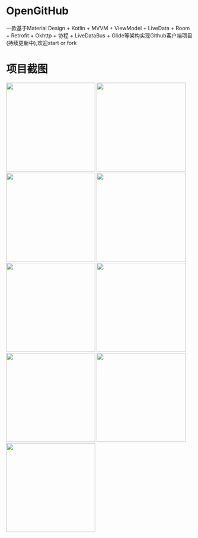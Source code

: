 # OpenGitHub
一款基于Material Design + Kotlin + MVVM + ViewModel + LiveData  + Room + Retrofit + Okhttp + 协程 + LiveDataBus + Glide等架构实现Github客户端项目(持续更新中),欢迎start or fork

# 项目截图
<img src="https://github.com/fmtjava/OpenGitHub/blob/master/image/1281564044992_.pic.jpg" width="240"/>
<img src="https://github.com/fmtjava/OpenGitHub/blob/master/image/1301564044994_.pic.jpg" width="240"/>
<img src="https://github.com/fmtjava/OpenGitHub/blob/master/image/1371564048402_.pic.jpg" width="240"/>
<img src="https://github.com/fmtjava/OpenGitHub/blob/master/image/1351564044999_.pic.jpg" width="240"/>
<img src="https://github.com/fmtjava/OpenGitHub/blob/master/image/1341564044998_.pic.jpg" width="240"/>
<img src="https://github.com/fmtjava/OpenGitHub/blob/master/image/1291564044993_.pic.jpg" width="240"/>
<img src="https://github.com/fmtjava/OpenGitHub/blob/master/image/1321564044996_.pic.jpg" width="240"/>
<img src="https://github.com/fmtjava/OpenGitHub/blob/master/image/1331564044997_.pic.jpg" width="240"/>
<img src="https://github.com/fmtjava/OpenGitHub/blob/master/image/1311564044995_.pic.jpg" width="240"/>


